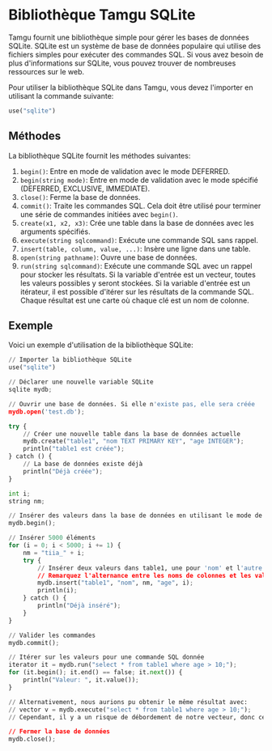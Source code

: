 # Bibliothèque Tamgu SQLite

Tamgu fournit une bibliothèque simple pour gérer les bases de données SQLite. SQLite est un système de base de données populaire qui utilise des fichiers simples pour exécuter des commandes SQL. Si vous avez besoin de plus d'informations sur SQLite, vous pouvez trouver de nombreuses ressources sur le web.

Pour utiliser la bibliothèque SQLite dans Tamgu, vous devez l'importer en utilisant la commande suivante:

```python
use("sqlite")
```

## Méthodes

La bibliothèque SQLite fournit les méthodes suivantes:

1. `begin()`: Entre en mode de validation avec le mode DEFERRED.
2. `begin(string mode)`: Entre en mode de validation avec le mode spécifié (DEFERRED, EXCLUSIVE, IMMEDIATE).
3. `close()`: Ferme la base de données.
4. `commit()`: Traite les commandes SQL. Cela doit être utilisé pour terminer une série de commandes initiées avec `begin()`.
5. `create(x1, x2, x3)`: Crée une table dans la base de données avec les arguments spécifiés.
6. `execute(string sqlcommand)`: Exécute une commande SQL sans rappel.
7. `insert(table, column, value, ...)`: Insère une ligne dans une table.
8. `open(string pathname)`: Ouvre une base de données.
9. `run(string sqlcommand)`: Exécute une commande SQL avec un rappel pour stocker les résultats. Si la variable d'entrée est un vecteur, toutes les valeurs possibles y seront stockées. Si la variable d'entrée est un itérateur, il est possible d'itérer sur les résultats de la commande SQL. Chaque résultat est une carte où chaque clé est un nom de colonne.

## Exemple

Voici un exemple d'utilisation de la bibliothèque SQLite:

```python
// Importer la bibliothèque SQLite
use("sqlite")

// Déclarer une nouvelle variable SQLite
sqlite mydb;

// Ouvrir une base de données. Si elle n'existe pas, elle sera créée
mydb.open('test.db');

try {
    // Créer une nouvelle table dans la base de données actuelle
    mydb.create("table1", "nom TEXT PRIMARY KEY", "age INTEGER");
    println("table1 est créée");
} catch () {
    // La base de données existe déjà
    println("Déjà créée");
}

int i;
string nm;

// Insérer des valeurs dans la base de données en utilisant le mode de validation (plus rapide)
mydb.begin();

// Insérer 5000 éléments
for (i = 0; i < 5000; i += 1) {
    nm = "tiia_" + i;
    try {
        // Insérer deux valeurs dans table1, une pour 'nom' et l'autre pour 'age'
        // Remarquez l'alternance entre les noms de colonnes et les valeurs
        mydb.insert("table1", "nom", nm, "age", i);
        println(i);
    } catch () {
        println("Déjà inséré");
    }
}

// Valider les commandes
mydb.commit();

// Itérer sur les valeurs pour une commande SQL donnée
iterator it = mydb.run("select * from table1 where age > 10;");
for (it.begin(); it.end() == false; it.next()) {
    println("Valeur: ", it.value());
}

// Alternativement, nous aurions pu obtenir le même résultat avec:
// vector v = mydb.execute("select * from table1 where age > 10;");
// Cependant, il y a un risque de débordement de notre vecteur, donc ce n'est pas recommandé.

// Fermer la base de données
mydb.close();
```